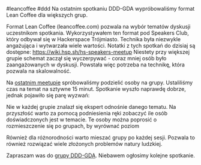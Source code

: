 #leancoffee #ddd
Na ostatnim spotkaniu DDD-GDA wypróbowaliśmy format Lean Coffee dla większych grup.

Format Lean Coffee (leancoffee.com) pozwala na wybór tematów dyskusji uczestnikom spotkania.
Wykorzystywałem ten format pod Speakers Club, który odbywał się w Hackerspace Trójmiasto.
Technika była niezwykle angażująca i wytwarzała wiele wartości.
Notatki z tych spotkań do dzisiaj są dostępne: https://wiki.hsp.sh/hs-speakers-meetup
Niestety przy większej grupie schemat zaczął się wyczerpywać -
coraz mniej osób było zaangażowanych w dyskusji.
Powstała więc potrzeba na technikę, która pozwala na skalowalność.


Na [ostatnim meetupie](https://www.meetup.com/pl-PL/ddd-gda/events/287637612/) 
spróbowaliśmy podzielić osoby na grupy.
Ustaliliśmy czas na temat na sztywne 15 minut.
Spotkanie wyszło naprawdę dobrze, jednak pojawiło się parę wyzwań:

Nie w każdej grupie znalazł się ekspert odnośnie danego tematu.
Na przyszłość warto za pomocą podniesienia ręki zobaczyć ile osób doświadczonych jest w temacie.
Te osoby można poprosić o rozmieszczenie się po grupach, by wyrównać poziom

Również dla różnorodności warto mieszać grupy po każdej sesji.
Pozwala to również rozwiązać wiele złożonych problemów natury ludzkiej.


Zapraszam was do [grupy DDD-GDA](https://www.meetup.com/pl-PL/ddd-gda/).
Niebawem ogłosimy kolejne spotkanie.
